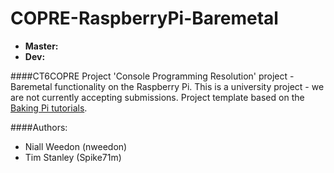 COPRE-RaspberryPi-Baremetal
=============================
* __Master:__
* __Dev:__

####CT6COPRE Project
'Console Programming Resolution' project - Baremetal functionality on the Raspberry Pi. 
This is a university project - we are not currently accepting submissions.
Project template based on the [Baking Pi tutorials](www.cl.cam.ac.uk/projects/raspberrypi/tutorials/os).

####Authors:
* Niall Weedon (nweedon)
* Tim Stanley (Spike71m)
